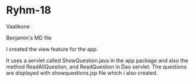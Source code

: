 # Ryhm-18
Vaalikone

Benjamin's MD file

I created the view feature for the app. 

It uses a servlet called ShowQuestion.java in the app package and also the method ReadAllQuestion, and ReadQuestion in Dao servlet.
The questions are displayed with showquestions.jsp file which i also created.
